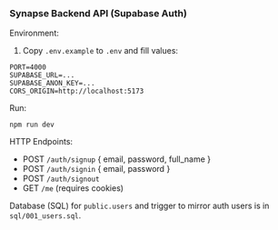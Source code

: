```

```

### Synapse Backend API (Supabase Auth)

Environment:

1. Copy `.env.example` to `.env` and fill values:

```
PORT=4000
SUPABASE_URL=...
SUPABASE_ANON_KEY=...
CORS_ORIGIN=http://localhost:5173
```

Run:

```
npm run dev
```

HTTP Endpoints:

- POST `/auth/signup` { email, password, full_name }
- POST `/auth/signin` { email, password }
- POST `/auth/signout`
- GET `/me` (requires cookies)

Database (SQL) for `public.users` and trigger to mirror auth users is in `sql/001_users.sql`.
